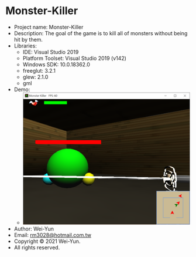 # Monster-Killer
* Project name: Monster-Killer
* Description: The goal of the game is to kill all of monsters without being hit by them.
* Libraries:
  * IDE: Visual Studio 2019
  * Platform Toolset: Visual Studio 2019 (v142)
  * Windows SDK: 10.0.18362.0
  * freeglut: 3.2.1
  * glew: 2.1.0
  * gml
* Demo: 
  * ![image](https://github.com/rm3028/Monster-Killer/blob/master/Monster-Killer-Demo.PNG)
* Author: Wei-Yun
* Email: rm3028@hotmail.com.tw
* Copyright © 2021 Wei-Yun.
* All rights reserved.
